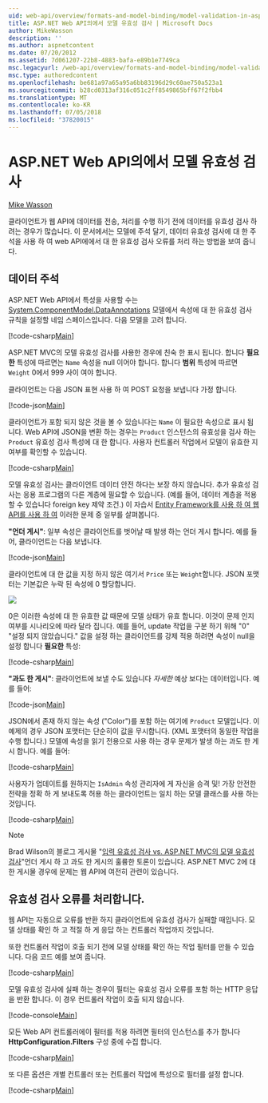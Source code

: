 ```yaml
---
uid: web-api/overview/formats-and-model-binding/model-validation-in-aspnet-web-api
title: ASP.NET Web API의에서 모델 유효성 검사 | Microsoft Docs
author: MikeWasson
description: ''
ms.author: aspnetcontent
ms.date: 07/20/2012
ms.assetid: 7d061207-22b8-4883-bafa-e89b1e7749ca
msc.legacyurl: /web-api/overview/formats-and-model-binding/model-validation-in-aspnet-web-api
msc.type: authoredcontent
ms.openlocfilehash: be681a97a65a95a6bb83196d29c60ae750a523a1
ms.sourcegitcommit: b28cd0313af316c051c2ff8549865bff67f2fbb4
ms.translationtype: MT
ms.contentlocale: ko-KR
ms.lasthandoff: 07/05/2018
ms.locfileid: "37820015"
---
```

<a name="model-validation-in-aspnet-web-api"></a>ASP.NET Web API의에서 모델 유효성 검사
====================
[Mike Wasson](https://github.com/MikeWasson)

클라이언트가 웹 API에 데이터를 전송, 처리를 수행 하기 전에 데이터를 유효성 검사 하려는 경우가 많습니다. 이 문서에서는 모델에 주석 달기, 데이터 유효성 검사에 대 한 주석을 사용 하 여 web API에에서 대 한 유효성 검사 오류를 처리 하는 방법을 보여 줍니다.

## <a name="data-annotations"></a>데이터 주석

ASP.NET Web API에서 특성을 사용할 수는 [System.ComponentModel.DataAnnotations](/dotnet/api/system.componentmodel.dataannotations) 모델에서 속성에 대 한 유효성 검사 규칙을 설정할 네임 스페이스입니다. 다음 모델을 고려 합니다.

[!code-csharp[Main](model-validation-in-aspnet-web-api/samples/sample1.cs)]

ASP.NET MVC의 모델 유효성 검사를 사용한 경우에 친숙 한 표시 됩니다. 합니다 **필요한** 특성에 따르면는 `Name` 속성을 null 이어야 합니다. 합니다 **범위** 특성에 따르면 `Weight` 0에서 999 사이 여야 합니다.

클라이언트는 다음 JSON 표현 사용 하 여 POST 요청을 보냅니다 가정 합니다.

[!code-json[Main](model-validation-in-aspnet-web-api/samples/sample2.json)]

클라이언트가 포함 되지 않은 것을 볼 수 있습니다는 `Name` 이 필요한 속성으로 표시 됩니다. Web API에 JSON을 변환 하는 경우는 `Product` 인스턴스의 유효성을 검사 하는 `Product` 유효성 검사 특성에 대 한 합니다. 사용자 컨트롤러 작업에서 모델이 유효한 지 여부를 확인할 수 있습니다.

[!code-csharp[Main](model-validation-in-aspnet-web-api/samples/sample3.cs)]

모델 유효성 검사는 클라이언트 데이터 안전 하다는 보장 하지 않습니다. 추가 유효성 검사는 응용 프로그램의 다른 계층에 필요할 수 있습니다. (예를 들어, 데이터 계층을 적용할 수 있습니다 foreign key 제약 조건.) 이 자습서 [Entity Framework를 사용 하 여 웹 API를 사용 하 여](../data/using-web-api-with-entity-framework/part-1.md) 이러한 문제 중 일부를 살펴봅니다.

**"언더 게시"**: 일부 속성은 클라이언트를 벗어날 때 발생 하는 언더 게시 합니다. 예를 들어, 클라이언트는 다음 보냅니다.

[!code-json[Main](model-validation-in-aspnet-web-api/samples/sample4.json)]

클라이언트에 대 한 값을 지정 하지 않은 여기서 `Price` 또는 `Weight`합니다. JSON 포맷터는 기본값은 누락 된 속성에 0 할당합니다.

![](model-validation-in-aspnet-web-api/_static/image1.png)

0은 이러한 속성에 대 한 유효한 값 때문에 모델 상태가 유효 합니다. 이것이 문제 인지 여부를 시나리오에 따라 달라 집니다. 예를 들어, update 작업을 구분 하기 위해 "0" "설정 되지 않았습니다." 값을 설정 하는 클라이언트를 강제 적용 하려면 속성이 null을 설정 합니다 **필요한** 특성:

[!code-csharp[Main](model-validation-in-aspnet-web-api/samples/sample5.cs?highlight=1-2)]

**"과도 한 게시"**: 클라이언트에 보낼 수도 있습니다 *자세한* 예상 보다는 데이터입니다. 예를 들어:

[!code-json[Main](model-validation-in-aspnet-web-api/samples/sample6.json)]

JSON에서 존재 하지 않는 속성 ("Color")를 포함 하는 여기에 `Product` 모델입니다. 이 예제의 경우 JSON 포맷터는 단순히이 값을 무시합니다. (XML 포맷터의 동일한 작업을 수행 합니다.) 모델에 속성을 읽기 전용으로 사용 하는 경우 문제가 발생 하는 과도 한 게시 합니다. 예를 들어:

[!code-csharp[Main](model-validation-in-aspnet-web-api/samples/sample7.cs)]

사용자가 업데이트를 원하지는 `IsAdmin` 속성 관리자에 게 자신을 승격 및! 가장 안전한 전략을 정확 하 게 보내도록 허용 하는 클라이언트는 일치 하는 모델 클래스를 사용 하는 것입니다.

[!code-csharp[Main](model-validation-in-aspnet-web-api/samples/sample8.cs)]

> [!NOTE]
> Brad Wilson의 블로그 게시물 "[입력 유효성 검사 vs. ASP.NET MVC의 모델 유효성 검사](http://bradwilson.typepad.com/blog/2010/01/input-validation-vs-model-validation-in-aspnet-mvc.html)"언더 게시 하 고 과도 한 게시의 훌륭한 토론이 있습니다. ASP.NET MVC 2에 대 한 게시물 경우에 문제는 웹 API에 여전히 관련이 있습니다.


## <a name="handling-validation-errors"></a>유효성 검사 오류를 처리합니다.

웹 API는 자동으로 오류를 반환 하지 클라이언트에 유효성 검사가 실패할 때입니다. 모델 상태를 확인 하 고 적절 하 게 응답 하는 컨트롤러 작업까지 것입니다.

또한 컨트롤러 작업이 호출 되기 전에 모델 상태를 확인 하는 작업 필터를 만들 수 있습니다. 다음 코드 예를 보여 줍니다.

[!code-csharp[Main](model-validation-in-aspnet-web-api/samples/sample9.cs)]

모델 유효성 검사에 실패 하는 경우이 필터는 유효성 검사 오류를 포함 하는 HTTP 응답을 반환 합니다. 이 경우 컨트롤러 작업이 호출 되지 않습니다.

[!code-console[Main](model-validation-in-aspnet-web-api/samples/sample10.cmd)]

모든 Web API 컨트롤러에이 필터를 적용 하려면 필터의 인스턴스를 추가 합니다 **HttpConfiguration.Filters** 구성 중에 수집 합니다.

[!code-csharp[Main](model-validation-in-aspnet-web-api/samples/sample11.cs)]

또 다른 옵션은 개별 컨트롤러 또는 컨트롤러 작업에 특성으로 필터를 설정 합니다.

[!code-csharp[Main](model-validation-in-aspnet-web-api/samples/sample12.cs)]
